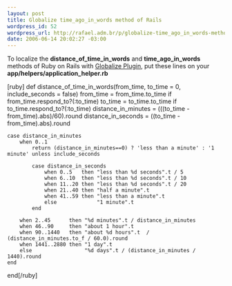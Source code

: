 ```yaml
--- 
layout: post
title: Globalize time_ago_in_words method of Rails
wordpress_id: 52
wordpress_url: http://rafael.adm.br/p/globalize-time_ago_in_words-methos-of-rails/
date: 2006-06-14 20:02:27 -03:00
---
```

To localize the <strong>distance_of_time_in_words</strong> and <strong>time_ago_in_words</strong> methods of Ruby on Rails with <a href="http://globalize-rails.org">Globalize Plugin</a>, put these lines on your <strong>app/helpers/application_helper.rb</strong>

[ruby]
def distance_of_time_in_words(from_time, to_time = 0, include_seconds = false)
    from_time = from_time.to_time if from_time.respond_to?(:to_time)
    to_time = to_time.to_time if to_time.respond_to?(:to_time)
    distance_in_minutes = (((to_time - from_time).abs)/60).round
    distance_in_seconds = ((to_time - from_time).abs).round

    case distance_in_minutes
        when 0..1
            return (distance_in_minutes==0) ? 'less than a minute' : '1 minute' unless include_seconds

            case distance_in_seconds
                when 0..5   then "less than %d seconds".t / 5
                when 6..10  then "less than %d seconds".t / 10
                when 11..20 then "less than %d seconds".t / 20
                when 21..40 then "half a minute".t
                when 41..59 then "less than a minute".t
                else             "1 minute".t
            end

        when 2..45      then "%d minutes".t / distance_in_minutes
        when 46..90     then "about 1 hour".t
        when 90..1440   then "about %d hours".t  / (distance_in_minutes.to_f / 60.0).round
        when 1441..2880 then "1 day".t
        else                 "%d days".t / (distance_in_minutes / 1440).round
    end
end[/ruby]
